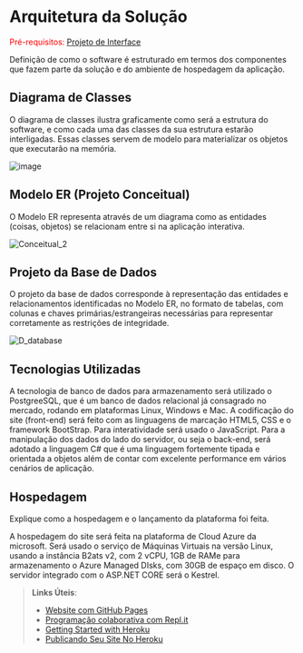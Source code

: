 # Arquitetura da Solução

<span style="color:red">Pré-requisitos: <a href="3-Projeto de Interface.md"> Projeto de Interface</a></span>

Definição de como o software é estruturado em termos dos componentes que fazem parte da solução e do ambiente de hospedagem da aplicação.

## Diagrama de Classes

O diagrama de classes ilustra graficamente como será a estrutura do software, e como cada uma das classes da sua estrutura estarão interligadas. Essas classes servem de modelo para materializar os objetos que executarão na memória.

![image](https://github.com/ICEI-PUC-Minas-PMV-ADS/pmv-ads-2024-1-e2-proj-int-t8-pmv-ads-2024-1-e2-roda-velha/assets/59897366/4e7fb530-5ceb-4a8e-9229-8ab67a76a653)

## Modelo ER (Projeto Conceitual)

O Modelo ER representa através de um diagrama como as entidades (coisas, objetos) se relacionam entre si na aplicação interativa.

![Conceitual_2](https://github.com/ICEI-PUC-Minas-PMV-ADS/pmv-ads-2024-1-e2-proj-int-t8-pmv-ads-2024-1-e2-roda-velha/assets/59897366/152238e6-0bcc-4b82-9d73-1e2bade36b38)

## Projeto da Base de Dados

O projeto da base de dados corresponde à representação das entidades e relacionamentos identificadas no Modelo ER, no formato de tabelas, com colunas e chaves primárias/estrangeiras necessárias para representar corretamente as restrições de integridade.

![D_database](https://github.com/ICEI-PUC-Minas-PMV-ADS/pmv-ads-2024-1-e2-proj-int-t8-pmv-ads-2024-1-e2-roda-velha/assets/59897366/3eddf6ee-3cc0-479f-b449-18076f78df27)


## Tecnologias Utilizadas

A tecnologia de banco de dados para armazenamento será utilizado o PostgreeSQL, que é um banco de dados relacional já consagrado no mercado, rodando em plataformas Linux, Windows e Mac.
A codificação do site (front-end) será feito com as linguagens de marcação HTML5, CSS e o framework BootStrap. Para interatividade será usado o JavaScript.
Para a manipulação dos dados do lado do servidor, ou seja o back-end, será adotado a linguagem C# que é uma linguagem fortemente tipada e orientada a objetos além de contar com excelente performance em vários cenários de aplicação.

## Hospedagem

Explique como a hospedagem e o lançamento da plataforma foi feita.

A hospedagem do site será feita na plataforma de Cloud Azure da microsoft. Será usado o serviço de Máquinas Virtuais na versão Linux, usando a instância B2ats v2, com 2 vCPU, 1GB de RAMe para armazenamento o Azure Managed DIsks, com 30GB de espaço em disco.
O servidor integrado com o ASP.NET CORE será o Kestrel.

> **Links Úteis**:
>
> - [Website com GitHub Pages](https://pages.github.com/)
> - [Programação colaborativa com Repl.it](https://repl.it/)
> - [Getting Started with Heroku](https://devcenter.heroku.com/start)
> - [Publicando Seu Site No Heroku](http://pythonclub.com.br/publicando-seu-hello-world-no-heroku.html)
